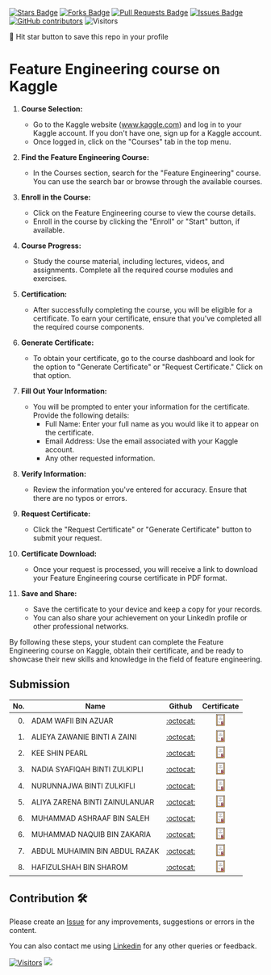 
<a href="https://github.com/drshahizan/Python_EDA/stargazers"><img src="https://img.shields.io/github/stars/drshahizan/Python_EDA" alt="Stars Badge"/></a>
<a href="https://github.com/drshahizan/Python_EDA/network/members"><img src="https://img.shields.io/github/forks/drshahizan/Python_EDA" alt="Forks Badge"/></a>
<a href="https://github.com/drshahizan/Python_EDA/pulls"><img src="https://img.shields.io/github/issues-pr/drshahizan/Python_EDA" alt="Pull Requests Badge"/></a>
<a href="https://github.com/drshahizan/Python_EDA/issues"><img src="https://img.shields.io/github/issues/drshahizan/Python_EDA" alt="Issues Badge"/></a>
<a href="https://github.com/drshahizan/Python_EDA/graphs/contributors"><img alt="GitHub contributors" src="https://img.shields.io/github/contributors/drshahizan/Python_EDA?color=2b9348"></a>
![Visitors](https://api.visitorbadge.io/api/visitors?path=https%3A%2F%2Fgithub.com%2Fdrshahizan%2FPython_EDA&labelColor=%23d9e3f0&countColor=%23697689&style=flat)

🌟 Hit star button to save this repo in your profile

# Feature Engineering course on Kaggle

1. **Course Selection:**
   - Go to the Kaggle website (www.kaggle.com) and log in to your Kaggle account. If you don't have one, sign up for a Kaggle account.
   - Once logged in, click on the "Courses" tab in the top menu.

2. **Find the Feature Engineering Course:**
   - In the Courses section, search for the "Feature Engineering" course. You can use the search bar or browse through the available courses.

3. **Enroll in the Course:**
   - Click on the Feature Engineering course to view the course details.
   - Enroll in the course by clicking the "Enroll" or "Start" button, if available.

4. **Course Progress:**
   - Study the course material, including lectures, videos, and assignments. Complete all the required course modules and exercises.

5. **Certification:**
   - After successfully completing the course, you will be eligible for a certificate. To earn your certificate, ensure that you've completed all the required course components.

6. **Generate Certificate:**
   - To obtain your certificate, go to the course dashboard and look for the option to "Generate Certificate" or "Request Certificate." Click on that option.

7. **Fill Out Your Information:**
   - You will be prompted to enter your information for the certificate. Provide the following details:
     - Full Name: Enter your full name as you would like it to appear on the certificate.
     - Email Address: Use the email associated with your Kaggle account.
     - Any other requested information.

8. **Verify Information:**
   - Review the information you've entered for accuracy. Ensure that there are no typos or errors.

9. **Request Certificate:**
   - Click the "Request Certificate" or "Generate Certificate" button to submit your request.

10. **Certificate Download:**
    - Once your request is processed, you will receive a link to download your Feature Engineering course certificate in PDF format.

11. **Save and Share:**
    - Save the certificate to your device and keep a copy for your records.
    - You can also share your achievement on your LinkedIn profile or other professional networks.

By following these steps, your student can complete the Feature Engineering course on Kaggle, obtain their certificate, and be ready to showcase their new skills and knowledge in the field of feature engineering.

## Submission

| No.  | Name | Github |Certificate | 
| ---: | ----------------------------------------- | :----------------------: | :----------------------: | 
| 0.   | ADAM WAFII BIN AZUAR                      |  [:octocat:](https://github.com/Jokeryde) |<a href="https://www.credly.com/badges/4bc350fe-4dac-48eb-8ffa-123835bacef4/public_url"><img src="../../images/certificate.svg" width="24px" height="24px"></a> | 
| 1.   | ALIEYA ZAWANIE BINTI A ZAINI                     |  [:octocat:](https://github.com/Jokeryde) |<a href="https://www.credly.com/badges/4bc350fe-4dac-48eb-8ffa-123835bacef4/public_url"><img src="../../images/certificate.svg" width="24px" height="24px"></a> | 
| 2.   | KEE SHIN PEARL                     |  [:octocat:](https://github.com/Jokeryde) |<a href="https://www.credly.com/badges/4bc350fe-4dac-48eb-8ffa-123835bacef4/public_url"><img src="../../images/certificate.svg" width="24px" height="24px"></a> |
| 3.   | NADIA SYAFIQAH BINTI ZULKIPLI                     |  [:octocat:](https://github.com/nadiamel) |<a href="https://github.com/drshahizan/Python_EDA/assets/87573002/53f6dafa-e512-4b6b-8ead-571c97ad3fcc"><img src="../../images/certificate.svg" width="24px" height="24px"></a> | 
| 4.   | NURUNNAJWA BINTI ZULKIFLI                    |  [:octocat:](https://github.com/Nurunnajwa12) |<a href="https://github.com/Nurunnajwa12/Kaggle-Certificate/blob/main/README.md"><img src="../../images/certificate.svg" width="24px" height="24px"></a> | 
| 5.   | ALIYA ZARENA BINTI ZAINULANUAR                   |  [:octocat:](https://github.com/al1yaz) |<a href ="https://github.com/drshahizan/Python_EDA/assets/121778984/1bd874bb-bdd9-4757-812b-e426df2a6ea7"><img src="../../images/certificate.svg" width="24px" height="24px"></a> |
| 6.   | MUHAMMAD ASHRAAF BIN SALEH                  |  [:octocat:](https://github.com/AshraafSaleh) |<a href ="https://github.com/drshahizan/Python_EDA/assets/146650043/c4200055-584e-4db1-8b73-a74925fcee02"><img src="../../images/certificate.svg" width="24px" height="24px"></a> |
| 6.   | MUHAMMAD NAQUIB BIN ZAKARIA                  |  [:octocat:](https://github.com/nqbzkr01) |<a href ="https://github.com/drshahizan/Python_EDA/assets/92329710/82913a11-79b5-4faa-a32c-cd69d3f832a9"><img src="../../images/certificate.svg" width="24px" height="24px"></a> |
| 7.   | ABDUL MUHAIMIN BIN ABDUL RAZAK                  |  [:octocat:](https://github.com/Muhaimin005) |<a href ="https://github.com/drshahizan/Python_EDA/assets/94117041/ef648f85-ca18-43cf-be87-5b500c98142d"><img src="../../images/certificate.svg" width="24px" height="24px"></a> |
| 8.   | HAFIZULSHAH BIN SHAROM |  [:octocat:](https://github.com/Hafizulshah) |<a href ="https://github.com/drshahizan/Python_EDA/assets/146704678/63cff9c3-0d0e-4134-bf74-774a4e3ab585"><img src="../../images/certificate.svg" width="24px" height="24px"></a> |

## Contribution 🛠️
Please create an [Issue](https://github.com/drshahizan/Python_EDA/issues) for any improvements, suggestions or errors in the content.

You can also contact me using [Linkedin](https://www.linkedin.com/in/drshahizan/) for any other queries or feedback.

[![Visitors](https://api.visitorbadge.io/api/visitors?path=https%3A%2F%2Fgithub.com%2Fdrshahizan&labelColor=%23697689&countColor=%23555555&style=plastic)](https://visitorbadge.io/status?path=https%3A%2F%2Fgithub.com%2Fdrshahizan)
![](https://hit.yhype.me/github/profile?user_id=81284918)



